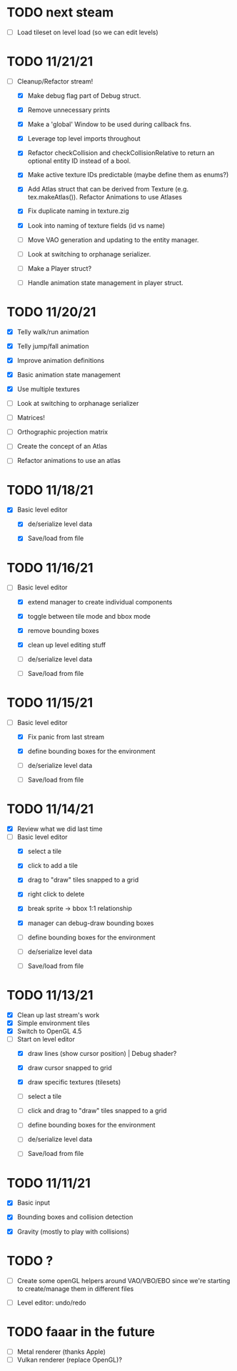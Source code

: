 # TODO next steam
- [ ] Load tileset on level load (so we can edit levels)


# TODO 11/21/21
- [ ] Cleanup/Refactor stream!
	- [x] Make debug flag part of Debug struct.
	- [x] Remove unnecessary prints
	- [x] Make a 'global' Window to be used during callback fns.
	- [x] Leverage top level imports throughout
	- [x] Refactor checkCollision and checkCollisionRelative to return an optional entity ID instead of a bool.
	- [x] Make active texture IDs predictable (maybe define them as enums?)
	- [x] Add Atlas struct that can be derived from Texture (e.g. tex.makeAtlas()). Refactor Animations to use Atlases
	- [x] Fix duplicate naming in texture.zig
	- [x] Look into naming of texture fields (id vs name)
	- [ ] Move VAO generation and updating to the entity manager.
	- [ ] Look at switching to orphanage serializer.
	- [ ] Make a Player struct?
	- [ ] Handle animation state management in player struct.


# TODO 11/20/21
- [x] Telly walk/run animation
- [x] Telly jump/fall animation
- [x] Improve animation definitions
- [x] Basic animation state management
- [x] Use multiple textures
- [ ] Look at switching to orphanage serializer
- [ ] Matrices!
- [ ] Orthographic projection matrix
- [ ] Create the concept of an Atlas
- [ ] Refactor animations to use an atlas


# TODO 11/18/21
- [x] Basic level editor
	- [x] de/serialize level data
	- [x] Save/load from file


# TODO 11/16/21
- [ ] Basic level editor
	- [x] extend manager to create individual components
	- [x] toggle between tile mode and bbox mode
	- [x] remove bounding boxes
	- [x] clean up level editing stuff
	- [ ] de/serialize level data
	- [ ] Save/load from file


# TODO 11/15/21
- [ ] Basic level editor
	- [x] Fix panic from last stream
	- [x] define bounding boxes for the environment
	- [ ] de/serialize level data
	- [ ] Save/load from file


# TODO 11/14/21
- [x] Review what we did last time
- [ ] Basic level editor
	- [x] select a tile
	- [x] click to add a tile
	- [x] drag to "draw" tiles snapped to a grid
	- [x] right click to delete
	- [x] break sprite -> bbox 1:1 relationship
	- [x] manager can debug-draw bounding boxes
	- [ ] define bounding boxes for the environment
	- [ ] de/serialize level data
	- [ ] Save/load from file


# TODO 11/13/21
- [x] Clean up last stream's work
- [x] Simple environment tiles
- [x] Switch to OpenGL 4.5
- [ ] Start on level editor
	- [x] draw lines (show cursor position) | Debug shader?
	- [x] draw cursor snapped to grid
	- [x] draw specific textures (tilesets)
	- [ ] select a tile
	- [ ] click and drag to "draw" tiles snapped to a grid
	- [ ] define bounding boxes for the environment
	- [ ] de/serialize level data
	- [ ] Save/load from file


# TODO 11/11/21
- [x] Basic input
- [x] Bounding boxes and collision detection
- [x] Gravity (mostly to play with collisions)


# TODO ?
- [ ] Create some openGL helpers around VAO/VBO/EBO since we're starting to create/manage them in different files
- [ ] Level editor: undo/redo


# TODO faaar in the future
- [ ] Metal renderer (thanks Apple)
- [ ] Vulkan renderer (replace OpenGL)?

